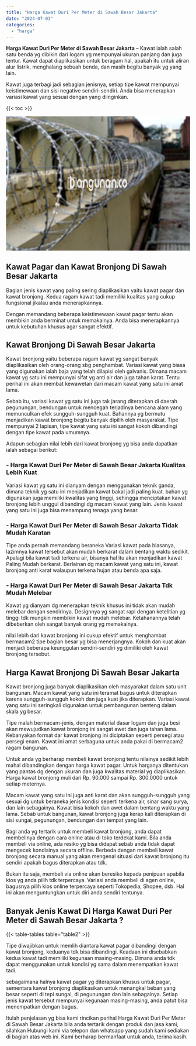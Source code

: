 ```yaml
---
title: "Harga Kawat Duri Per Meter di Sawah Besar Jakarta"
date: "2024-07-03"
categories: 
  - "harga"
---
```


**Harga Kawat Duri Per Meter di Sawah Besar Jakarta** – Kawat ialah salah satu benda yg dibikin dari logam yg mempunyai ukuran panjang dan juga lentur. Kawat dapat diaplikasikan untuk beragam hal, apakah itu untuk aliran alur listrik, menghalang sebuah benda, dan masih begitu banyak yg yang lain.

Kawat juga terbagi jadi sebagian jenisnya, setiap tipe kawat mempunyai keistimewaan dan sisi negative sendiri-sendiri. Anda bisa menerapkan variasi kawat yang sesuai dengan yang diinginkan.

{{< toc >}}

![Harga Kawat Duri Per Meter di Sawah Besar Jakarta](/images/jual-kawat-murah49.png)

## Kawat Pagar dan Kawat Bronjong Di Sawah Besar Jakarta

Bagian jenis kawat yang paling sering diaplikasikan yaitu kawat pagar dan kawat bronjong. Kedua ragam kawat tadi memiliki kualitas yang cukup fungsional jikalau anda menerapkannya.

Dengan memandang beberapa keistimewaan kawat pagar tentu akan membikin anda berminat untuk memakainya. Anda bisa menerapkannya untuk kebutuhan khusus agar sangat efektif.

## Kawat Bronjong Di Sawah Besar Jakarta

Kawat bronjong yaitu beberapa ragam kawat yg sangat banyak diaplikasikan oleh orang-orang sbg penghambat. Variasi kawat yang biasa yang digunakan ialah baja yang telah dilapisi oleh galvanis. Dimana macam kawat yg satu ini mempunyai sifat yg anti air dan juga tahan karat. Tentu perihal ini akan membat kewawetan dari macam kawat yang satu ini amat lama.

Sebab itu, variasi kawat yg satu ini juga tak jarang diterapkan di daerah pegunungan, bendungan untuk mencegah terjadinya bencana alam yang memunculkan efek sungguh-sungguh kuat. Bahannya yg bermutu menjadikan kawat bronjong begitu banyak dipilih oleh masyarakat. Tipe mempunyai 2 lapisan, tipe kawat yang satu ini sangat kokoh dibandingi dengan tipe kawat pada umumnya.

Adapun sebagian nilai lebih dari kawat bronjong yg bisa anda dapatkan ialah sebagai berikut:

### \- Harga Kawat Duri Per Meter di Sawah Besar Jakarta Kualitas Lebih Kuat

Variasi kawat yg satu ini dianyam dengan menggunakan teknik ganda, dimana teknik yg satu ini menjadikan kawat bakal jadi paling kuat. bahan yg digunakan juga memiliki kwalitas yang tinggi, sehingga menciptakan kawat bronjong lebih unggul dibandingi dg macam kawat yang lain. Jenis kawat yang satu ini juga bisa menampung tenaga yang besar.

### \- Harga Kawat Duri Per Meter di Sawah Besar Jakarta Tidak Mudah Karatan

Tipe anda pernah memandang beraneka Variasi kawat pada biasanya, lazimnya kawat tersebut akan mudah berkarat dalam bentang waktu sedikit. Apalagi bila kawat tadi terkena air, bisanya hal itu akan menjadikan kawat Paling Mudah berkarat. Berlainan dg macam kawat yang satu ini, kawat bronjong anti karat walaupun terkena hujan atau benda apa saja.

### \- Harga Kawat Duri Per Meter di Sawah Besar Jakarta Tdk Mudah Melebar

Kawat yg dianyam dg menerapkan teknik khusus ini tidak akan mudah melebar dengan sendirinya. Designnya yg sangat rapi dengan ketelitian yg tinggi tdk mungkin membikin kawat mudah melebar. Ketahanannya telah dibeberkan oleh sangat banyak orang yg memakainya.

nilai lebih dari kawat bronjong ini cukup efektif untuk menghambat bermacam2 tipe bagian besar yg bisa menerjangnya. Kokoh dan kuat akan menjadi beberapa keunggulan sendiri-sendiri yg dimiliki oleh kawat bronjong tersebut.

## Harga Kawat Bronjong Di Sawah Besar Jakarta

Kawat bronjong juga banyak diaplikasikan oleh masyarakat dalam satu unit bangunan. Macam kawat yang satu ini teramat bagus untuk diterapkan karena sungguh-sungguh kokoh dan juga kuat jika diterapkan. Variasi kawat yang satu ini seringkali digunakan untuk pembangunan benteng dalam skala yg besar.

Tipe malah bermacam-jenis, dengan material dasar logam dan juga besi akan mewujudkan kawat bronjong ini sangat awet dan juga tahan lama. Kebanyakan format dar kawat bronjong ini diciptakan seperti persegi atau persegi enam. Kawat ini amat serbaguna untuk anda pakai di bermacam2 ragam bangunan.

Untuk anda yg berharap membeli kawat bronjong tentu nilainya sedikit lebih mahal dibandingkan dengan harga kawat pagar. Untuk harganya ditentukan yang pantas dg dengan ukuran dan juga kwalitas material yg diaplikasikan. Harga kawat bronjong muli dari Rp. 90.000 sampai Rp. 300.0000 untuk setiap meternya.

Macam kawat yang satu ini juga anti karat dan akan sungguh-sungguh yang sesuai dg untuk beraneka jenis kondisi seperti terkena air, sinar sang surya, dan lain sebagainya. Kawat bisa kokoh dan awet dalam bentang waktu yang lama. Sebab untuk bangunan, kawat bronjong juga kerap kali diterapkan di sisi sungai, pegunungan, bendungan dan tempat yang lain.

Bagi anda yg tertarik untuk membeli kawat bronjong, anda dapat membelinya dengan cara online atau di toko terdekat kami. Bila anda membeli via online, ada resiko yg bisa didapat sebab anda tidak dapat mengecek kondisinya secara offline. Berbeda dengan membeli kawat bronjong secara manual yang akan mengenal situasi dari kawat bronjong itu sendiri apakah bagus diterapkan atau tdk.

Bukan itu saja, membeli via online akan beresiko kepada penipuan apabila kios yg anda pilih tdk terpercaya. Variasi anda membeli di agen online, bagusnya pilih kios online terpercaya seperti Tokopedia, Shopee, dsb. Hal ini akan menguntungkan untuk diri anda sendiri tentunya.

## Banyak Jenis Kawat Di Harga Kawat Duri Per Meter di Sawah Besar Jakarta ?

{{< table-tables table="table2" >}}

Tipe diwajibkan untuk memlih diantara kawat pagar dibandingi dengan kawat bronjong, keduanya tdk bisa dibandingi. Keadaan ini disebabkan kedua kawat tadi memiliki kegunaan masing-masing. Dimana anda tdk dapat menggunakan untuk kondisi yg sama dalam menempatkan kawat tadi.

sebagaimana halnya kawat pagar yg diterapkan khusus untuk pagar, sementara kawat bronjong diaplikasikan untuk menangkal beban yang besar seperti di tepi sungai, di pegunungan dan lain sebagainya. Setiap jenis kawat tersebut mempunyai kegunaan masing-masing, anda patut bisa menempatkan dengan bagus.

Itulah penjelasan yg bisa kami rincikan perihal Harga Kawat Duri Per Meter di Sawah Besar Jakarta bila anda tertarik dengan produk dan jasa kami, silahkan Hubungi kami via telepon dan whatsapp yang sudah kami sediakan di bagian atas web ini. Kami berharap bermanfaat untuk anda, terima kasih.
